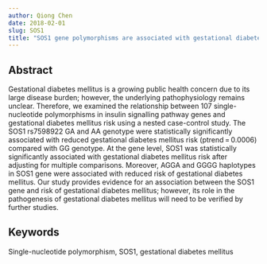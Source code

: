 ```yaml
---
author: Qiong Chen
date: 2018-02-01 
slug: SOS1  
title: "SOS1 gene polymorphisms are associated with gestational diabetes mellitus in a Chinese population: Results from a nested case-control study in Taiyuan, China." 
---
```


## Abstract
Gestational diabetes mellitus is a growing public health concern due to its large disease burden; however, the underlying pathophysiology remains unclear. Therefore, we examined the relationship between 107 single-nucleotide polymorphisms in insulin signalling pathway genes and gestational diabetes mellitus risk using a nested case-control study. The SOS1 rs7598922 GA and AA genotype were statistically significantly associated with reduced gestational diabetes mellitus risk (ptrend = 0.0006) compared with GG genotype. At the gene level, SOS1 was statistically significantly associated with gestational diabetes mellitus risk after adjusting for multiple comparisons. Moreover, AGGA and GGGG haplotypes in SOS1 gene were associated with reduced risk of gestational diabetes mellitus. Our study provides evidence for an association between the SOS1 gene and risk of gestational diabetes mellitus; however, its role in the pathogenesis of gestational diabetes mellitus will need to be verified by further studies.

## Keywords
Single-nucleotide polymorphism, SOS1, gestational diabetes mellitus